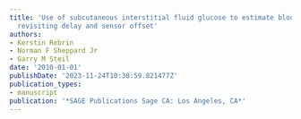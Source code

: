 ```yaml
---
title: 'Use of subcutaneous interstitial fluid glucose to estimate blood glucose:
  revisiting delay and sensor offset'
authors:
- Kerstin Rebrin
- Norman F Sheppard Jr
- Garry M Steil
date: '2010-01-01'
publishDate: '2023-11-24T10:38:59.821477Z'
publication_types:
- manuscript
publication: '*SAGE Publications Sage CA: Los Angeles, CA*'
---
```

